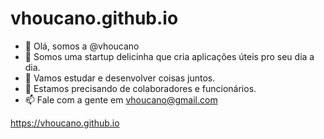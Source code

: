 # vhoucano.github.io

- 👋 Olá, somos a @vhoucano
- 👀 Somos uma startup delicinha que cria aplicações úteis pro seu dia a dia.
- 🌱 Vamos estudar e desenvolver coisas juntos.
- 💞️ Estamos precisando de colaboradores e funcionários.
- 📫 Fale com a gente em vhoucano@gmail.com


https://vhoucano.github.io
